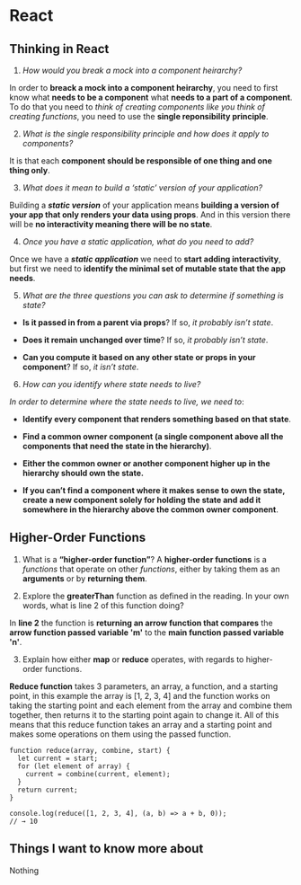 # React

## Thinking in React

1. *How would you break a mock into a component heirarchy?*

In order to **breack a mock into a component heirarchy**, you need to first know what **needs to be a component** what **needs to a part of a component**. To do that you need to *think of creating components like you think of creating functions*, you need to use the **single reponsibility principle**.

2. *What is the single responsibility principle and how does it apply to components?*

It is that each **component should be responsible of one thing and one thing only**.

3. *What does it mean to build a ‘static’ version of your application?*

Building a ***static version*** of your application means **building a version of your app that only renders your data using props**. And in this version there will be **no interactivity meaning there will be no state**.

4. *Once you have a static application, what do you need to add?*

Once we have a ***static application*** we need to **start adding interactivity**, but first we need to **identify the minimal set of mutable state that the app needs**.

5. *What are the three questions you can ask to determine if something is state?* 

- **Is it passed in from a parent via props**? If so, *it probably isn’t state*.

- **Does it remain unchanged over time**? If so, *it probably isn’t state*.

- **Can you compute it based on any other state or props in your component**? If so, *it isn’t state*.

6. *How can you identify where state needs to live?*

*In order to determine where the state needs to live, we need to*:

- **Identify every component that renders something based on that state**.

- **Find a common owner component (a single component above all the components that need the state in the hierarchy)**.

- **Either the common owner or another component higher up in the hierarchy should own the state.**

- **If you can’t find a component where it makes sense to own the state, create a new component solely for holding the state and add it somewhere in the hierarchy above the common owner component**.

## Higher-Order Functions

1. What is a **“higher-order function”**?
A **higher-order functions** is a *functions* that operate on other *functions*, either by taking them as an **arguments** or by **returning them**.

2. Explore the **greaterThan** function as defined in the reading. In your own words, what is line 2 of this function doing?

In **line 2** the function is **returning an arrow function that compares** the **arrow function passed variable 'm'** to the **main function passed variable 'n'**.

3. Explain how either **map** or **reduce** operates, with regards to higher-order functions.

**Reduce function** takes 3 parameters, an array, a function, and a starting point, in this example the array is [1, 2, 3, 4] and the function works on taking the starting point and each element from the array and combine them together, then returns it to the starting point again to change it. All of this means that this reduce function takes an array and a starting point and makes some operations on them using the passed function.

```
function reduce(array, combine, start) {
  let current = start;
  for (let element of array) {
    current = combine(current, element);
  }
  return current;
}

console.log(reduce([1, 2, 3, 4], (a, b) => a + b, 0));
// → 10
```

## Things I want to know more about
Nothing

